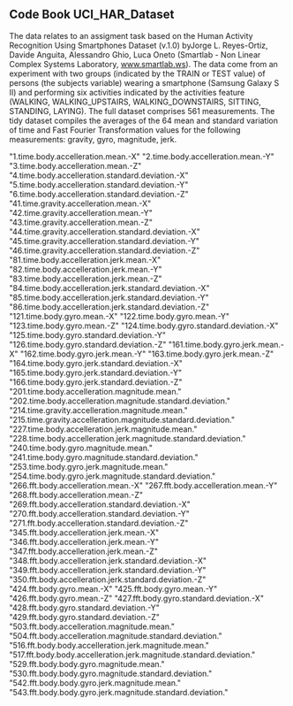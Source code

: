 ## Code Book UCI_HAR_Dataset
The data relates to an assigment task based on the Human Activity Recognition Using Smartphones Dataset (v.1.0) byJorge L. Reyes-Ortiz, Davide Anguita, Alessandro Ghio, Luca Oneto (Smartlab - Non Linear Complex Systems Laboratory, www.smartlab.ws). 
The data come from an experiment with two groups (indicated by the TRAIN or TEST value) of persons (the subjects variable) wearing a smartphone (Samsung Galaxy S II) and performing six activities indicated by the activities feature (WALKING, WALKING_UPSTAIRS, WALKING_DOWNSTAIRS, SITTING, STANDING, LAYING). 
The full dataset comprises 561 measurements. The tidy dataset compiles the  averages of the 64 mean and standard variation of time and Fast Fourier Transformation values for the following measurements:  gravity, gyro, magnitude, jerk.

"1.time.body.accelleration.mean.-X"
"2.time.body.accelleration.mean.-Y"
"3.time.body.accelleration.mean.-Z"
"4.time.body.accelleration.standard.deviation.-X"
"5.time.body.accelleration.standard.deviation.-Y"
"6.time.body.accelleration.standard.deviation.-Z"
"41.time.gravity.accelleration.mean.-X"
"42.time.gravity.accelleration.mean.-Y"
"43.time.gravity.accelleration.mean.-Z"
"44.time.gravity.accelleration.standard.deviation.-X"
"45.time.gravity.accelleration.standard.deviation.-Y"
"46.time.gravity.accelleration.standard.deviation.-Z"
"81.time.body.accelleration.jerk.mean.-X"
"82.time.body.accelleration.jerk.mean.-Y"
"83.time.body.accelleration.jerk.mean.-Z"
"84.time.body.accelleration.jerk.standard.deviation.-X"
"85.time.body.accelleration.jerk.standard.deviation.-Y"
"86.time.body.accelleration.jerk.standard.deviation.-Z"
"121.time.body.gyro.mean.-X"
"122.time.body.gyro.mean.-Y"
"123.time.body.gyro.mean.-Z"
"124.time.body.gyro.standard.deviation.-X"
"125.time.body.gyro.standard.deviation.-Y"
"126.time.body.gyro.standard.deviation.-Z"
"161.time.body.gyro.jerk.mean.-X"
"162.time.body.gyro.jerk.mean.-Y"
"163.time.body.gyro.jerk.mean.-Z"
"164.time.body.gyro.jerk.standard.deviation.-X"
"165.time.body.gyro.jerk.standard.deviation.-Y"
"166.time.body.gyro.jerk.standard.deviation.-Z"
"201.time.body.accelleration.magnitude.mean."
"202.time.body.accelleration.magnitude.standard.deviation."
"214.time.gravity.accelleration.magnitude.mean."
"215.time.gravity.accelleration.magnitude.standard.deviation."
"227.time.body.accelleration.jerk.magnitude.mean."
"228.time.body.accelleration.jerk.magnitude.standard.deviation."
"240.time.body.gyro.magnitude.mean."
"241.time.body.gyro.magnitude.standard.deviation."
"253.time.body.gyro.jerk.magnitude.mean."
"254.time.body.gyro.jerk.magnitude.standard.deviation."
"266.fft.body.accelleration.mean.-X"
"267.fft.body.accelleration.mean.-Y"
"268.fft.body.accelleration.mean.-Z"
"269.fft.body.accelleration.standard.deviation.-X"
"270.fft.body.accelleration.standard.deviation.-Y"
"271.fft.body.accelleration.standard.deviation.-Z"
"345.fft.body.accelleration.jerk.mean.-X"
"346.fft.body.accelleration.jerk.mean.-Y"
"347.fft.body.accelleration.jerk.mean.-Z"
"348.fft.body.accelleration.jerk.standard.deviation.-X"
"349.fft.body.accelleration.jerk.standard.deviation.-Y"
"350.fft.body.accelleration.jerk.standard.deviation.-Z"
"424.fft.body.gyro.mean.-X"
"425.fft.body.gyro.mean.-Y"
"426.fft.body.gyro.mean.-Z"
"427.fft.body.gyro.standard.deviation.-X"
"428.fft.body.gyro.standard.deviation.-Y"
"429.fft.body.gyro.standard.deviation.-Z"
"503.fft.body.accelleration.magnitude.mean."
"504.fft.body.accelleration.magnitude.standard.deviation."
"516.fft.body.body.accelleration.jerk.magnitude.mean."
"517.fft.body.body.accelleration.jerk.magnitude.standard.deviation."
"529.fft.body.body.gyro.magnitude.mean."
"530.fft.body.body.gyro.magnitude.standard.deviation."
"542.fft.body.body.gyro.jerk.magnitude.mean."
"543.fft.body.body.gyro.jerk.magnitude.standard.deviation."




